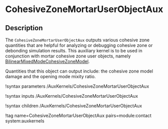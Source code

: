 # CohesiveZoneMortarUserObjectAux

## Description

The `CohesiveZoneMortarUserObjectAux` outputs various cohesive zone quantities that
are helpful for analyzing or debugging cohesive zone or debonding simulation results.
This auxiliary kernel is to be used in conjunction with mortar cohesive zone user objects, namely
[BilinearMixedModeCohesiveZoneModel](/BilinearMixedModeCohesiveZoneModel.md).

Quantities that this object can output include: the cohesive zone model damage and the
opening mode mixity ratio.

!syntax parameters /AuxKernels/CohesiveZoneMortarUserObjectAux

!syntax inputs /AuxKernels/CohesiveZoneMortarUserObjectAux

!syntax children /AuxKernels/CohesiveZoneMortarUserObjectAux

!tag name=CohesiveZoneMortarUserObjectAux pairs=module:contact system:auxkernels
